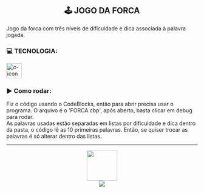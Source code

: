 <h2 align="center"> 🕹 JOGO DA FORCA </h2>
    <p> Jogo da forca com três níveis de dificuldade e dica associada à palavra jogada.</p>
    <h3>💻 TECNOLOGIA:</h3>
    <img alt="c-icon" width="40" src="https://cdn.jsdelivr.net/gh/devicons/devicon/icons/c/c-original.svg">

<h3>▶ Como rodar:</h3>
<p>Fiz o código usando o CodeBlocks, então para abrir precisa usar o programa. O arquivo é o 'FORCA.cbp', após aberto, basta clicar em debug para rodar.
</br>As palavras usadas estão separadas em listas por dificuldade e dica dentro da pasta, o código lê as 10 primeiras palavras. Então, se quiser trocar as palavras é só alterar dentro das listas. </p>
<hr>
<div align="center">
    <a href="https://github.com/bncblnc"><img height="80" src="https://avatars.githubusercontent.com/u/108829137?v=4"></a>
   <br/><a href="https://www.linkedin.com/in/bncblnc/" target="_blank"><img src="https://img.shields.io/badge/-LinkedIn-%230077B5?style=for-the-badge&logo=linkedin&logoColor=white" target="_blank"></a>

</div>
